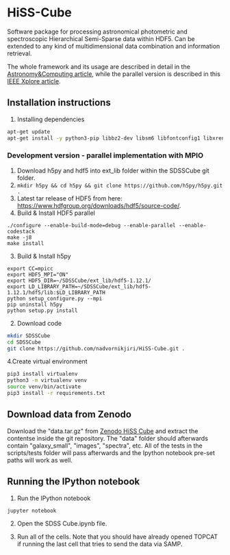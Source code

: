 # HiSS-Cube
Software package for processing astronomical photometric and spectroscopic Hierarchical Semi-Sparse data within HDF5. Can be extended to any kind of multidimensional data combination and information retrieval.

The whole framework and its usage are described in detail in the [Astronomy&Computing article](https://www.researchgate.net/publication/350585859_HiSS-Cube_A_scalable_framework_for_Hierarchical_Semi-Sparse_Cubes_preserving_uncertainties), while the parallel version is described in this [IEEE Xplore article](https://ieeexplore.ieee.org/document/10278401).

## Installation instructions

1. Installing dependencies
```bash
apt-get update
apt-get install -y python3-pip libbz2-dev libsm6 libfontconfig1 libxrender1 libopenmpi-dev ffmpeg libsm6 libxext6
```

### Development version - parallel implementation with MPIO
1. Download h5py and hdf5 into ext_lib folder within the SDSSCube git folder. 
  1. ```mkdir h5py && cd h5py && git clone https://github.com/h5py/h5py.git . ```
  2. Latest tar release of HDF5 from here: https://www.hdfgroup.org/downloads/hdf5/source-code/.
2. Build & Install HDF5 parallel
```
./configure --enable-build-mode=debug --enable-parallel --enable-codestack
make -j8
make install
```
3. Build & Install h5py
```
export CC=mpicc
export HDF5_MPI="ON"
export HDF5_DIR=~/SDSSCube/ext_lib/hdf5-1.12.1/
export LD_LIBRARY_PATH=~/SDSSCube/ext_lib/hdf5-1.12.1/hdf5/lib:$LD_LIBRARY_PATH
python setup_configure.py --mpi
pip uninstall h5py
python setup.py install
```

2. Download code
```bash
mkdir SDSSCube
cd SDSSCube
git clone https://github.com/nadvornikjiri/HiSS-Cube.git .
```
4.Create virtual environment
```bash
pip3 install virtualenv
python3 -m virtualenv venv
source venv/bin/activate
pip3 install -r requirements.txt
```




## Download data from Zenodo
Download the "data.tar.gz" from [Zenodo HiSS Cube](https://zenodo.org/record/4273993#.X8ESdWhKiUk) and extract the contentse ìnside the git repository. The "data" folder should afterwards contain "galaxy_small", "images", "spectra", etc. All of the tests in the scripts/tests folder will pass afterwards and the Ipython notebook pre-set paths will work as well.


## Running the IPython notebook

1. Run the IPython notebook
```bash
jupyter notebook
````

2. Open the SDSS Cube.ipynb file.

3. Run all of the cells. Note that you should have already opened TOPCAT if running the last cell that tries to send the data via SAMP.



